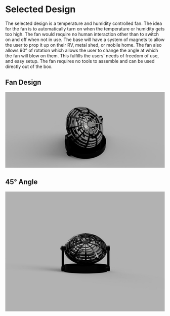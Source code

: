 # Selected Design
The selected design is a temperature and humidity controlled fan. The idea for the fan is to automatically turn on when the temperature or humidity gets too high. The fan would require no human interaction other than to switch on and off when not in use. The base will have a system of magnets to allow the user to prop it up on their RV, metal shed, or mobile home. The fan also allows 90° of rotation which allows the user to change the angle at which the fan will blow on them. This fulfills the users' needs of freedom of use, and easy setup. The fan requires no tools to assemble and can be used directly out of the box. 
## Fan Design

![image caption](Pictures/FanIso.jpg)

## 45° Angle

![image caption](Pictures/FanFront.jpg)
